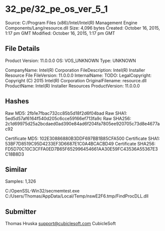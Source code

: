 32_pe/32_pe_os_ver_5_1
======================

Source:  C:/Program Files (x86)/Intel/Intel(R) Management Engine Components/Lang/resource.dll
Size:  4,096 bytes
Created:  October 16, 2015, 1:17 pm GMT
Modified:  October 16, 2015, 1:17 pm GMT

File Details
------------

Product Version:  11.0.0.0
OS:  VOS_UNKNOWN
Type:  UNKNOWN

CompanyName:  Intel(R) Corporation
FileDescription:  Intel(R) Installer Resource File
FileVersion:  11.0.0.0
InternalName:  TODO: <Internal name>
LegalCopyright:  Copyright (C) 2015 Intel(R) Corporation
OriginalFilename:  resource.dll
ProductName:  Intel(R) Installer Resources
ProductVersion:  11.0.0.0

Hashes
------

Raw MD5:  2fb1e7fbac732cc85b5d18f2d6f04bad
Raw SHA1:  5ed5d57af6164f540d205c6cce59166ef713fa9c
Raw SHA256:  2c1d69975d25a2bcdaed0ad390e84ad6f204fa7805ee920705c73d8e4677ac92

Certificate MD5:  102E30886880B3DDF697BB1B85CFA500
Certificate SHA1:  53BF7D8519C95D4233EF3D6687E1C0A4BCACBD49
Certificate SHA256:  FD5D70C10C3CFFA0ED7B65F652996454661AA30E59FC43536A55367E3C18B8D3

Similar
-------

Samples:  1,326

C:/OpenSSL-Win32/secmemtest.exe
C:/Users/Thomas/AppData/Local/Temp/nswE2F6.tmp/FindProcDLL.dll

Submitter
---------

Thomas Hruska
support@cubiclesoft.com
CubicleSoft
